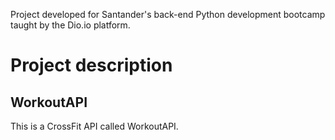 Project developed for Santander's back-end Python development bootcamp taught by the Dio.io platform.

# Project description
## WorkoutAPI

This is a CrossFit API called WorkoutAPI.
